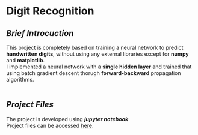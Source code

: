 # Digit Recognition

## *Brief Introcuction*
This project is completely based on training a neural network to predict **handwritten digits**, without using any external libraries except for **numpy**  and **matplotlib**. <br>
I implemented a neural network with a **single hidden layer** and trained that using batch gradient descent thorugh **forward-backward** propagation algorithms. <br> <br>

## *Project Files*
The project is developed using ***jupyter notebook*** <br>
Project files can be accessed [here](https://github.com/23-ryan/Digit-Recognition/blob/main/digitRecog.ipynb).



